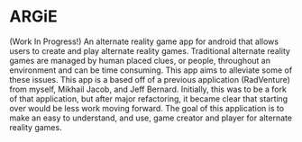 ARGiE
=====

(Work In Progress!) An alternate reality game app for android that allows users to create and play alternate reality games. Traditional alternate reality games are managed by human placed clues, or people, throughout an environment and can be time consuming. This app aims to alleviate some of these issues. This app is a based off of a previous application (RadVenture) from myself, Mikhail Jacob, and Jeff Bernard. Initially, this was to be a fork of that application, but after major refactoring, it became clear that starting over would be less work moving forward.  The goal of this application is to make an easy to understand, and use, game creator and player for alternate reality games.
